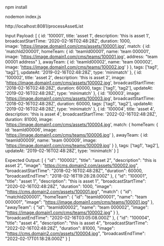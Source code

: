 npm install



nodemon index.js



http://localhost:8081/processAssetList



Input Payload:
[
  {
    id: '100001',
    title: 'asset 1',
    description: 'this is asset 1',
    broadcastStartTime: '2020-02-16T02:48:28Z',
    duration: 1000,  
    image: 'https://image.domain1.com/cms/assets/100001.jpg',
    match: {
      id: 'matchId200001',
      homeTeam: {
        id: 'teamId00001',
        name: 'team 000001',
        image: 'https://image.domain1.com/cms/teams/100001.jpg',
        address: "team 00001 address"
      },
      awayTeam: {
        id: 'teamId00002',
        name: 'team 000002',
        image: 'https://image.domain1.com/cms/teams/100002.jpg'
      }
    },
    tags: ['tag1', 'tag2'],
    updateAt: '2019-02-16T02:48:28Z',
    type: 'minimatch'
  },
  {
    id: '100002',
    title: 'asset 2',
    description: 'this is asset 2',
    image: 'https://image.domain1.com/cms/assets/100002.jpg',
    broadcastStartTime: '2018-02-16T02:48:28Z',
    duration: 60000,
    tags: ['tag1', 'tag2'],
    updateAt: '2019-02-16T02:48:28Z',
    type: 'minimatch'
  },
  {
    id: '100003',
    image: 'https://image.domain1.com/cms/assets/100003.jpg',
    broadcastStartTime: '2018-02-16T02:48:28Z',
    duration: 60000,
    tags: ['tag1', 'tag2'],
    updateAt: '2019-02-16T02:48:28Z',
    type: 'minimatch'
  },
  {
    id: '100004',
    title: 'asset 4',
    description: 'this is asset 4',
    broadcastStartTime: '2022-02-16T02:48:28Z',
    duration: 81000,
    image: 'https://image.domain1.com/cms/assets/100004.jpg',
    match: {
      homeTeam: {
        id: 'teamId00006',
        image: 'https://image.domain1.com/cms/teams/100006.jpg'
      },
      awayTeam: {
        id: 'teamId00009',
        name: 'team 000009',
        image: 'https://image.domain1.com/cms/teams/100009.jpg'
      }
    },
    tags: ['tag1', 'tag2'],
    updateAt: '2019-02-16T02:48:28Z',
    type: 'minimatch'
  }
]

Expected Output:
[
    {
        "id": "100002",
        "title": "asset 2",
        "description": "this is asset 2",
        "image": "https://cms.domain2.com/assets/100002.jpg",
        "broadcastStartTime": "2018-02-16T02:48:28Z",
        "duration": 60000,
        "broadcastEndTime": "2018-02-16T19:28:28.000Z"
    },
    {
        "id": "100001",
        "title": "asset 1",
        "description": "this is asset 1",
        "broadcastStartTime": "2020-02-16T02:48:28Z",
        "duration": 1000,
        "image": "https://cms.domain2.com/assets/100001.jpg",
        "match": {
            "id": "matchId200001",
            "homeTeam": {
                "id": "teamId00001",
                "name": "team 000001",
                "image": "https://image.domain1.com/cms/teams/100001.jpg"
            },
            "awayTeam": {
                "id": "teamId00002",
                "name": "team 000002",
                "image": "https://image.domain1.com/cms/teams/100002.jpg"
            }
        },
        "broadcastEndTime": "2020-02-16T03:05:08.000Z"
    },
    {
        "id": "100004",
        "title": "asset 4",
        "description": "this is asset 4",
        "broadcastStartTime": "2022-02-16T02:48:28Z",
        "duration": 81000,
        "image": "https://cms.domain2.com/assets/100004.jpg",
        "broadcastEndTime": "2022-02-17T01:18:28.000Z"
    }
]

